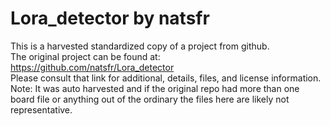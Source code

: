 
# Lora_detector by natsfr  
This is a harvested standardized copy of a project from github.  
The original project can be found at:  
https://github.com/natsfr/Lora_detector  
Please consult that link for additional, details, files, and license information.  
Note: It was auto harvested and if the original repo had more than one board file or anything out of the ordinary the files here are likely not representative.  
    